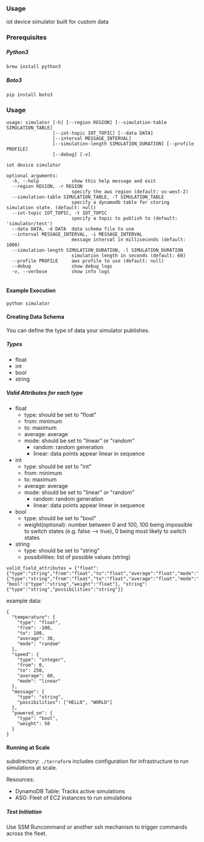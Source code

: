 ### Usage
iot device simulator built for custom data

### Prerequisites
##### Python3
`brew install python3`
##### Boto3
`pip install boto3`

### Usage
```
usage: simulator [-h] [--region REGION] [--simulation-table SIMULATION_TABLE]
                 [--iot-topic IOT_TOPIC] [--data DATA]
                 [--interval MESSAGE_INTERVAL]
                 [--simulation-length SIMULATION_DURATION] [--profile PROFILE]
                 [--debug] [-v]

iot device simulator

optional arguments:
  -h, --help            show this help message and exit
  --region REGION, -r REGION
                        specify the aws region (default: us-west-2)
  --simulation-table SIMULATION_TABLE, -T SIMULATION_TABLE
                        specify a dynamodb table for storing simulation state. (default: null)
  --iot-topic IOT_TOPIC, -t IOT_TOPIC
                        specify a topic to publish to (default: 'simulator/test')
  --data DATA, -d DATA  data schema file to use
  --interval MESSAGE_INTERVAL, -i MESSAGE_INTERVAL
                        message interval in milliseconds (default: 1000)
  --simulation-length SIMULATION_DURATION, -l SIMULATION_DURATION
                        simulation length in seconds (default: 60)
  --profile PROFILE     aws profile to use (default: null)
  --debug               show debug logs
  -v, --verbose         show info logs


```
#### Example Execution
```
python simulator
```


#### Creating Data Schema
You can define the type of data your simulator publishes.

##### Types
- float
- int
- bool
- string

##### Valid Attributes for each type
- float
  - type: should be set to "float"
  - from: minimum
  - to: maximum
  - average: average
  - mode: should be set to "linear" or "random"
    - random: random generation
    - linear: data points appear linear in sequence
- int
  - type: should be set to "int"
  - from: minimum
  - to: maximum
  - average: average
  - mode: should be set to "linear" or "random"
    - random: random generation
    - linear: data points appear linear in sequence
- bool
  - type: should be set to "bool"
  - weight(optional): number between 0 and 100, 100 being impossible to switch states (e.g. false --> true), 0 being most likely to switch states
- string
  - type: should be set to "string"
  - possibilities: list of possible values (string)
```
valid_field_attributes = {"float":{"type":"string","from":"float","to":"float","average":"float","mode":"string"},"int":{"type":"string","from":"float","to":"float","average":"float","mode":"string"}, "bool":{"type":"string","weight":"float"}, "string":{"type":"string","possibilities":"string"}}
```

example data:
```
{
  "temperature": {
    "type": "float",
    "from": -100,
    "to": 100,
    "average": 30,
    "mode": "random"
  },
  "speed": {
    "type": "integer",
    "from": 0,
    "to": 250,
    "average": 60,
    "mode": "linear"
  },
  "message": {
    "type": "string",
    "possibilities": ["HELLO", "WORLD"]
  },
  "powered_on": {
    "type": "bool",
    "weight": 50
  }
}
```
#### Running at Scale
subdirectory: `./terraform` includes configuration for infrastructure to run simulations at scale.

Resources:
- DynamoDB Table: Tracks active simulations
- ASG: Fleet of EC2 instances to run simulations

##### Test Initiation
Use SSM Runcommand or another ssh mechanism to trigger commands across the fleet.
